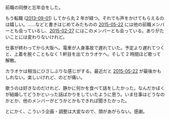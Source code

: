 前職の同僚と忘年会をした。

もう転職 ([2013-09-01][]) してから丸 2 年が経つ。それでも声をかけてもらえるのは嬉しい。……などと書きはじめてみたものの [2015-05-22][] には他の前職メンバーとも会っているし、[2015-02-27][] にはこのメンバーとも会っている。ありがたいことには変わりないけれど。

仕事が終わってから大阪へ。電車が人身事故で遅れていた。予定より遅れてつくと、上着を脱ぐこともなく 1 軒目を出てカラオケへ。そして 2 時間ほど歌って解散。

カラオケは相当にひさしぶりな感じがする。最近だと [2015-05-22][] が最後かもしれない。楽しいけれど、のどが痛い。

歌うのは好きなのだけれど、静かに何かを食べて話をしたかった。なんだかぼくが結婚してどうかといった話ばかりをしていたように思う。いま仕事はどうなのかとか、他のメンバーがどうかとかもできれば聞きたかった。

とにかく、こういう企画・調整は大変なので、頭があがらない。感謝。

[2013-09-01]: http://blog.bouzuya.net/2013/09/01/
[2015-02-27]: http://blog.bouzuya.net/2015/02/27/
[2015-05-22]: http://blog.bouzuya.net/2015/05/22/
